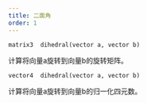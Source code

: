 ```yaml
---
title: 二面角
order: 1
---
```


`matrix3  dihedral(vector a, vector b)`

计算将向量a旋转到向量b的旋转矩阵。

`vector4  dihedral(vector a, vector b)`

计算将向量a旋转到向量b的归一化四元数。
